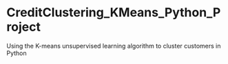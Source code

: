 # CreditClustering_KMeans_Python_Project
Using the K-means unsupervised learning algorithm to cluster customers in Python
